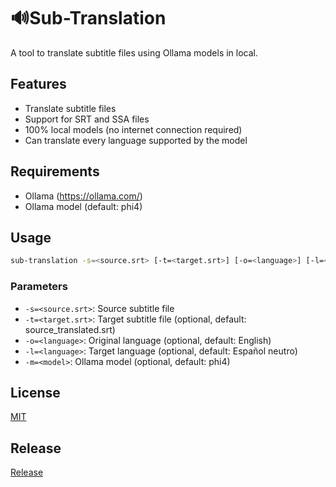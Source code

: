 # 🔊Sub-Translation

A tool to translate subtitle files using Ollama models in local.

## Features

- Translate subtitle files
- Support for SRT and SSA files
- 100% local models (no internet connection required)
- Can translate every language supported by the model

## Requirements

- Ollama (https://ollama.com/)
- Ollama model (default: phi4)

## Usage

```sh
sub-translation -s=<source.srt> [-t=<target.srt>] [-o=<language>] [-l=<language>] [-m=<model>]
```

### Parameters

- `-s=<source.srt>`: Source subtitle file
- `-t=<target.srt>`: Target subtitle file (optional, default: source_translated.srt)
- `-o=<language>`: Original language (optional, default: English)
- `-l=<language>`: Target language (optional, default: Español neutro)
- `-m=<model>`: Ollama model (optional, default: phi4)

## License

[MIT](LICENSE)

## Release

[Release](https://github.com/jonathanhecl/sub-translation/releases)
